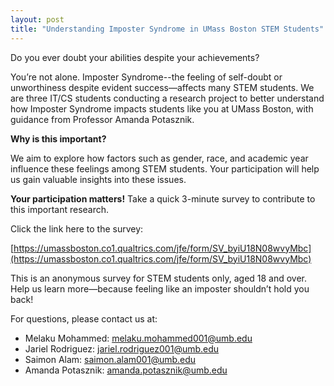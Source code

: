 ```yaml
---
layout: post
title: "Understanding Imposter Syndrome in UMass Boston STEM Students"
---
```


Do you ever doubt your abilities despite your achievements?

You’re not alone. Imposter Syndrome--the feeling of self-doubt or unworthiness despite evident success—affects many STEM students. We are three IT/CS students conducting a research project to better understand how Imposter Syndrome impacts students like you at UMass Boston, with guidance from Professor Amanda Potasznik.

**Why is this important?**

We aim to explore how factors such as gender, race, and academic year influence these feelings among STEM students. Your participation will help us gain valuable insights into these issues.

**Your participation matters!** Take a quick 3-minute survey to contribute to this important research.

Click the link here to the survey:

[https://umassboston.co1.qualtrics.com/jfe/form/SV_byiU18N08wvyMbc](https://umassboston.co1.qualtrics.com/jfe/form/SV_byiU18N08wvyMbc)

This is an anonymous survey for STEM students only, aged 18 and over. Help us learn more—because feeling like an imposter shouldn’t hold you back!

For questions, please contact us at:
- Melaku Mohammed: melaku.mohammed001@umb.edu
- Jariel Rodriguez: jariel.rodriguez001@umb.edu
- Saimon Alam: saimon.alam001@umb.edu
- Amanda Potasznik: amanda.potasznik@umb.edu

